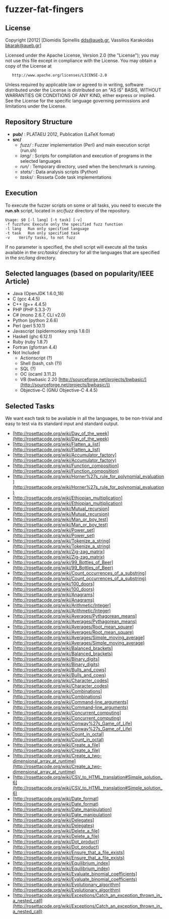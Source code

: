 fuzzer-fat-fingers
==================

License
-------

 Copyright [2012] [Diomidis Spinellis <dds@aueb.gr>, Vassilios Karakoidas <bkarak@aueb.gr>]

   Licensed under the Apache License, Version 2.0 (the "License");
   you may not use this file except in compliance with the License.
   You may obtain a copy of the License at

       http://www.apache.org/licenses/LICENSE-2.0

   Unless required by applicable law or agreed to in writing, software
   distributed under the License is distributed on an "AS IS" BASIS,
   WITHOUT WARRANTIES OR CONDITIONS OF ANY KIND, either express or implied.
   See the License for the specific language governing permissions and
   limitations under the License.

Repository Structure
--------------------

* **pub/** : PLATAEU 2012, Publication (LaTeX format)
* **src/**
  * _fuzz/_ : Fuzzer implementation (Perl) and main execution script (run.sh)
  * _lang/_ : Scripts for compilation and execution of programs in the selected languages
  * _run/_ : Temporary directory, used when the benchmark is running.
  * _stats/_ : Data analysis scripts (Python)
  * _tasks/_ : Rosseta Code task implementations

Execution
---------

To execute the fuzzer scripts on some or all tasks, you need to execute the **run.sh** script, located in 
_src/fuzz_ directory of the repository.

    Usage: $0 [-l lang] [-t task] [-v]
    -f fuzzfunc Execute only the specified fuzz function
    -l lang   Run only specified language
    -t task   Run only specified task
    -v    Verify tasks, to not fuzz

If no parameter is specified, the shell script will execute all the tasks available in the _src/tasks/_ directory for all the languages that are specified in the _src/lang_ directory.

Selected languages (based on popularity/IEEE Article)
-----------------------------------------------------

* Java (OpenJDK 1.6.0_18)
* C (gcc 4.4.5)
* C++ (g++ 4.4.5)
* PHP (PHP 5.3.3-7)
* C# (mono 2.6.7, CLI v2.0)
* Python (python 2.6.6)
* Perl (perl 5.10.1)
* Javascript (spidermonkey smjs 1.8.0)
* Haskell (ghc 6.12.1)
* Ruby (ruby 1.8.7)
* Fortran (gfortran 4.4)
* Not Included
  * Actionscript (?)
  * Shell (bash, csh (?))
  * SQL (?)
  * OC (ocaml 3.11.2)
  * VB (bwbasic 2.20 [http://sourceforge.net/projects/bwbasic/](http://sourceforge.net/projects/bwbasic/))
  * Objective-C (GNU Objective-C 4.4.5)

Selected Tasks
--------------
We want each task to be available in all the languages, to be non-trivial and easy to test via its standard input and standard output.

* [http://rosettacode.org/wiki/Day_of_the_week](http://rosettacode.org/wiki/Day_of_the_week)
* [http://rosettacode.org/wiki/Flatten_a_list](http://rosettacode.org/wiki/Flatten_a_list)
* [http://rosettacode.org/wiki/Accumulator_factory](http://rosettacode.org/wiki/Accumulator_factory)
* [http://rosettacode.org/wiki/Function_composition](http://rosettacode.org/wiki/Function_composition)
* [http://rosettacode.org/wiki/Horner%27s_rule_for_polynomial_evaluation](http://rosettacode.org/wiki/Horner%27s_rule_for_polynomial_evaluation)
* [http://rosettacode.org/wiki/Ethiopian_multiplication](http://rosettacode.org/wiki/Ethiopian_multiplication)
* [http://rosettacode.org/wiki/Mutual_recursion](http://rosettacode.org/wiki/Mutual_recursion)
* [http://rosettacode.org/wiki/Man_or_boy_test](http://rosettacode.org/wiki/Man_or_boy_test)
* [http://rosettacode.org/wiki/Power_set](http://rosettacode.org/wiki/Power_set)
* [http://rosettacode.org/wiki/Tokenize_a_string](http://rosettacode.org/wiki/Tokenize_a_string)
* [http://rosettacode.org/wiki/Zig-zag_matrix](http://rosettacode.org/wiki/Zig-zag_matrix)
* [http://rosettacode.org/wiki/99_Bottles_of_Beer](http://rosettacode.org/wiki/99_Bottles_of_Beer)
* [http://rosettacode.org/wiki/Count_occurrences_of_a_substring](http://rosettacode.org/wiki/Count_occurrences_of_a_substring)
* [http://rosettacode.org/wiki/100_doors](http://rosettacode.org/wiki/100_doors)
* [http://rosettacode.org/wiki/Anagrams](http://rosettacode.org/wiki/Anagrams)
* [http://rosettacode.org/wiki/Arithmetic/Integer](http://rosettacode.org/wiki/Arithmetic/Integer)
* [http://rosettacode.org/wiki/Averages/Pythagorean_means](http://rosettacode.org/wiki/Averages/Pythagorean_means)
* [http://rosettacode.org/wiki/Averages/Root_mean_square](http://rosettacode.org/wiki/Averages/Root_mean_square)
* [http://rosettacode.org/wiki/Averages/Simple_moving_average](http://rosettacode.org/wiki/Averages/Simple_moving_average)
* [http://rosettacode.org/wiki/Balanced_brackets](http://rosettacode.org/wiki/Balanced_brackets)
* [http://rosettacode.org/wiki/Binary_digits](http://rosettacode.org/wiki/Binary_digits)
* [http://rosettacode.org/wiki/Bulls_and_cows](http://rosettacode.org/wiki/Bulls_and_cows)
* [http://rosettacode.org/wiki/Character_codes](http://rosettacode.org/wiki/Character_codes)
* [http://rosettacode.org/wiki/Combinations](http://rosettacode.org/wiki/Combinations)
* [http://rosettacode.org/wiki/Command-line_arguments](http://rosettacode.org/wiki/Command-line_arguments)
* [http://rosettacode.org/wiki/Concurrent_computing](http://rosettacode.org/wiki/Concurrent_computing)
* [http://rosettacode.org/wiki/Conway%27s_Game_of_Life](http://rosettacode.org/wiki/Conway%27s_Game_of_Life)
* [http://rosettacode.org/wiki/Count_in_octal](http://rosettacode.org/wiki/Count_in_octal)
* [http://rosettacode.org/wiki/Create_a_file](http://rosettacode.org/wiki/Create_a_file)
* [http://rosettacode.org/wiki/Create_a_two-dimensional_array_at_runtime](http://rosettacode.org/wiki/Create_a_two-dimensional_array_at_runtime)
* [http://rosettacode.org/wiki/CSV_to_HTML_translation#Simple_solution_6](http://rosettacode.org/wiki/CSV_to_HTML_translation#Simple_solution_6)
* [http://rosettacode.org/wiki/Date_format](http://rosettacode.org/wiki/Date_format)
* [http://rosettacode.org/wiki/Date_manipulation](http://rosettacode.org/wiki/Date_manipulation)
* [http://rosettacode.org/wiki/Delegates](http://rosettacode.org/wiki/Delegates)
* [http://rosettacode.org/wiki/Delete_a_file](http://rosettacode.org/wiki/Delete_a_file)
* [http://rosettacode.org/wiki/Dot_product](http://rosettacode.org/wiki/Dot_product)
* [http://rosettacode.org/wiki/Ensure_that_a_file_exists](http://rosettacode.org/wiki/Ensure_that_a_file_exists)
* [http://rosettacode.org/wiki/Equilibrium_index](http://rosettacode.org/wiki/Equilibrium_index)
* [http://rosettacode.org/wiki/Evaluate_binomial_coefficients](http://rosettacode.org/wiki/Evaluate_binomial_coefficients)
* [http://rosettacode.org/wiki/Evolutionary_algorithm](http://rosettacode.org/wiki/Evolutionary_algorithm)
* [http://rosettacode.org/wiki/Exceptions/Catch_an_exception_thrown_in_a_nested_call](http://rosettacode.org/wiki/Exceptions/Catch_an_exception_thrown_in_a_nested_call)
